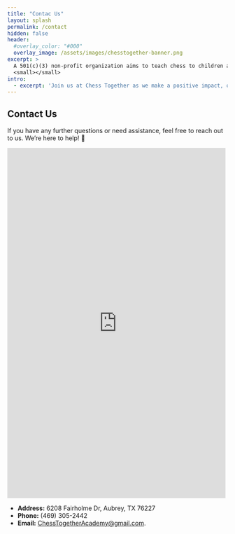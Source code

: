 ```yaml
---
title: "Contac Us"
layout: splash
permalink: /contact
hidden: false
header:
  #overlay_color: "#000"
  overlay_image: /assets/images/chesstogether-banner.png
excerpt: >
  A 501(c)(3) non-profit organization aims to teach chess to children and special needs children<br />
  <small></small>
intro: 
  - excerpt: 'Join us at Chess Together as we make a positive impact, one move at a time! ♟️🌟'
---
```



## Contact Us

If you have any further questions or need assistance, feel free to reach out to us. We’re here to help! 🌟

<iframe aria-label='Contact Us' frameborder="0" style="height:800px;width:99%;border:none;" src='https://forms.zohopublic.com/chesstogetheracademy/form/ContactUs/formperma/VJ9OfbgTb3hUFAgtY8zpW7k5WK2lAyMaiG9bh6GZYSw'></iframe>


* __Address:__ 6208 Fairholme Dr, Aubrey, TX 76227
* __Phone:__ (469) 305-2442 
* __Email:__ [ChessTogetherAcademy@gmail.com](mailto:ChessTogetherAcademy@gmail.com). 



